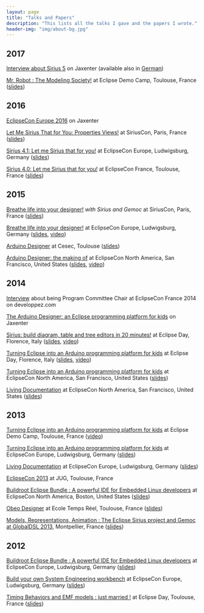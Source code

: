 ```yaml
---
layout: page
title: "Talks and Papers"
description: "This lists all the talks I gave and the papers I wrote."
header-img: "img/about-bg.jpg"
---
```

## 2017

[Interview about Sirius 5](https://jaxenter.com/eclipse-oxygen-sirius-interview-134128.html) on Jaxenter (available also in [German](https://jaxenter.de/eclipse-weekly-eclipse-sirius-eclipse-photon-bats-57450))

[Mr. Robot : The Modeling Society!](https://fr.slideshare.net/melbats/mr-robot-the-modeling-society) at Eclipse Demo Camp, Toulouse, France ([slides](https://fr.slideshare.net/melbats/mr-robot-the-modeling-society))

## 2016

[EclipseCon Europe 2016](https://jaxenter.de/eclipse-weekly-eclipsecon-special-2-48948) on Jaxenter

[Let Me Sirius That for You: Properties Views!](http://www.siriuscon.org/) at SiriusCon, Paris, France ([slides](https://fr.slideshare.net/melbats/siriuscon16-let-me-sirius-that-for-you-properties-views))

[Sirius 4.1: Let me Sirius that for you!](https://www.eclipsecon.org/eu2016/session/sirius-41-let-me-sirius-you) at EclipseCon Europe, Ludwigsburg, Germany ([slides](https://fr.slideshare.net/melbats/eclipsecon-europe-2016-sirius-41-let-me-sirius-that-for-you))

[Sirius 4.0: Let me Sirius that for you!](https://www.eclipsecon.org/france2016/session/sirius-40-let-me-sirius-you) at EclipseCon France, Toulouse, France ([slides](https://goo.gl/cSKCok))

## 2015

[Breathe life into your designer!](http://www.siriuscon.org/) _with Sirius and Gemoc_ at SiriusCon, Paris, France ([slides](https://fr.slideshare.net/melbats/siriuscon-2015-breathe-life-into-your-designer))

[Breathe life into your designer!](https://www.eclipsecon.org/europe2015/session/breathe-life-your-designer) at EclipseCon Europe, Ludwigsburg, Germany ([slides](https://fr.slideshare.net/melbats/eclipsecon-eu-2015-breathe-life-into-your-designer), [video](https://youtu.be/0J3NHL2Uuhs?list=PLy7t4z5SYNaR0yp9EQ9txQhO-JgCLJAga))

[Arduino Designer](https://cesec2015.sciencesconf.org/resource/page/id/5) at Cesec, Toulouse ([slides](https://fr.slideshare.net/melbats/cesec2015))

[Arduino Designer: the making of](https://www.eclipsecon.org/na2015/session/arduino-designer-making) at EclipseCon North America, San Francisco, United States ([slides](talks/EclipseConNA2015ArduinoDesignerTheMakingOf.pdf), [video](https://www.infoq.com/presentations/arduino-designer))

## 2014

[Interview](http://java.developpez.com/interview/eclipseconfrance2014/melanie-bats/) about being Program Committee Chair at EclipseCon France 2014 on developpez.com

[The Arduino Designer: an Eclipse programming platform for kids](https://jaxenter.com/the-arduino-designer-an-eclipse-programming-platform-for-kids-107851.html) on Jaxenter

[Sirius: build diagram, table and tree editors in 20 minutes!](http://www.rcp-vision.com/home-edf-2014/) at Eclipse Day, Florence, Italy ([slides](talks/EclipseDayFlorence2014Sirius/index.html), [video](https://www.youtube.com/watch?v=IsLXXyKzUjw&feature=player_embedded))

[Turning Eclipse into an Arduino programming platform for kids](http://www.rcp-vision.com/home-edf-2014/) at Eclipse Day, Florence, Italy ([slides](talks/EclipseDayFlorence2014Arduino/index.html), [video](https://youtu.be/KHKWQKXmtUE))

[Turning Eclipse into an Arduino programming platform for kids](http://eclipsecon.org/na2014/session/turning-eclipse-arduino-programming-platform-kids.html) at EclipseCon North America, San Francisco, United States ([slides](talks/EclipseConNA2014Arduino/index.html))

[Living Documentation](http://eclipsecon.org/na2014/session/living-documentation.html) at EclipseCon North America, San Francisco, United States ([slides](https://fr.slideshare.net/melbats/eclipsecon-eu-2013-living-documentation))

## 2013

[Turning Eclipse into an Arduino programming platform for kids](https://www.parleys.com/tutorial/eclipse-en-plateforme-de-programmation-arduino-pour-les-enfants) at Eclipse Demo Camp, Toulouse, France ([video](https://www.parleys.com/tutorial/eclipse-en-plateforme-de-programmation-arduino-pour-les-enfants))

[Turning Eclipse into an Arduino programming platform for kids](http://www.eclipsecon.org/europe2013/turning-eclipse-arduino-programming-platform-kids.html) at EclipseCon Europe, Ludwigsburg, Germany ([slides](https://fr.slideshare.net/melbats/econ-eu-2013siriusarduino))

[Living Documentation](http://www.eclipsecon.org/europe2013/living-documentation.html) at EclipseCon Europe, Ludwigsburg, Germany ([slides](https://fr.slideshare.net/melbats/eclipsecon-eu-2013-living-documentation))

[EclipseCon 2013](https://github.com/mbats/talks/tree/master/jug_16_05_13) at JUG, Toulouse, France

[Buildroot Eclipse Bundle : A powerful IDE for Embedded Linux developers](http://eclipsecon.org/2013/node/1330.html) at EclipseCon North America, Boston, United States ([slides](https://fr.slideshare.net/melbats/eclipse-con-us-2013-buildroot-eclipse-bundle-a-powerful-ide-for-embedded-linux-developers))

[Obeo Designer](https://www.irit.fr/ETR13/programme.html) at Ecole Temps Réel, Toulouse, France ([slides](https://fr.slideshare.net/melbats/etr2013-obeo-designersirius))

[Models, Representations, Animation : The Eclipse Sirius project and Gemoc at GlobalDSL 2013](https://www.irit.fr/PMDE2013/), Montpellier, France ([slides](https://fr.slideshare.net/melbats/globaldsl-2013-models-representations-animations-the-eclipse-sirius-project-and-gemoc))

## 2012

[Buildroot Eclipse Bundle : A powerful IDE for Embedded Linux developers](http://www.eclipsecon.org/europe2012/sessions/buildroot-eclipse-bundle-powerful-ide-embedded-linux-developers.html) at EclipseCon Europe, Ludwigsburg, Germany ([slides](https://fr.slideshare.net/melbats/eclipsecon-eu-2012-buildroot-eclipse-bundle-a-powerful-ide-for-embedded-linux-developers))

[Build your own System Engineering workbench](http://www.eclipsecon.org/europe2012/sessions/build-your-own-system-engineering-workbench.html) at EclipseCon Europe, Ludwigsburg, Germany ([slides](https://fr.slideshare.net/melbats/eclipsecon-eu-2012-build-your-own-system-engineering-workbench))

[Timing Behaviors and EMF models : just married !](http://www.eclipsedaytoulouse.com/en/sessions/#timing) at Eclipse Day, Toulouse, France ([slides](https://prezi.com/-hikmiw470vc/edt2012-timing-behaviors-and-emf-models-just-married/))